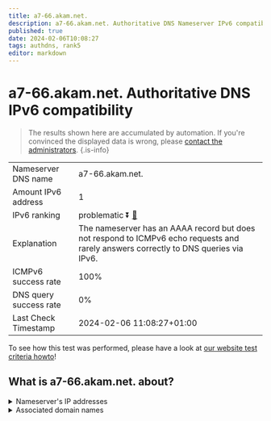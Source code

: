 ```yaml
---
title: a7-66.akam.net.
description: a7-66.akam.net. Authoritative DNS Nameserver IPv6 compatibility
published: true
date: 2024-02-06T10:08:27
tags: authdns, rank5
editor: markdown
---
```


# a7-66.akam.net. Authoritative DNS IPv6 compatibility

> The results shown here are accumulated by automation. If you're convinced the displayed data is wrong, please [contact the administrators](/howto/chat). 
{.is-info}




|   |   |
| - | - |
| Nameserver DNS name | a7-66.akam.net.
| Amount IPv6 address | 1
| IPv6 ranking | problematic :arrow_double_down: [🔗](/howto/ranking) |
| Explanation | The nameserver has an AAAA record but does not respond to ICMPv6 echo requests and rarely answers correctly to DNS queries via IPv6. |
| ICMPv6 success rate | 100%|
| DNS query success rate | 0% |
| Last Check Timestamp | 2024-02-06 11:08:27+01:00 |

To see how this test was performed, please have a look at [our website test criteria howto](/howto/testcriteria/authdns)!


## What is a7-66.akam.net. about?




<details>
<summary>Nameserver's IP addresses</summary>

2600:1406:32::42

</details>



<details>
<summary>Associated domain names</summary>

steamcommunity.com

store.steampowered.com

tesla.com

www.dailymail.co.uk

www.genentech.com

www.intuit.com

www.roche.com

www.vudu.com

</details>
